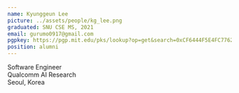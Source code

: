```yaml
---
name: Kyunggeun Lee
picture: ../assets/people/kg_lee.png
graduated: SNU CSE MS, 2021
email: gurumo0917@gmail.com
pgpkey: https://pgp.mit.edu/pks/lookup?op=get&search=0xCF6444F5E4FC7762
position: alumni
---
```

Software Engineer<br>
Qualcomm AI Research<br>
Seoul, Korea<br>
